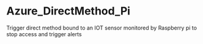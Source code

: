 # Azure_DirectMethod_Pi
Trigger direct method bound to an IOT sensor monitored by Raspberry pi to stop access and trigger alerts
